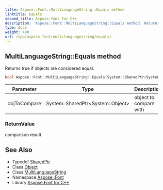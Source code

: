```yaml
---
title: Aspose::Font::MultiLanguageString::Equals method
linktitle: Equals
second_title: Aspose.Font for C++
description: 'Aspose::Font::MultiLanguageString::Equals method. Returns true if objects are considered equal in C++.'
type: docs
weight: 400
url: /cpp/aspose.font/multilanguagestring/equals/
---
```

## MultiLanguageString::Equals method


Returns true if objects are considered equal.

```cpp
bool Aspose::Font::MultiLanguageString::Equals(System::SharedPtr<System::Object> objToCompare) override
```


| Parameter | Type | Description |
| --- | --- | --- |
| objToCompare | System::SharedPtr\<System::Object\> | object to compare with |

### ReturnValue

comparison result

## See Also

* Typedef [SharedPtr](../../../system/sharedptr/)
* Class [Object](../../../system/object/)
* Class [MultiLanguageString](../)
* Namespace [Aspose::Font](../../)
* Library [Aspose.Font for C++](../../../)
